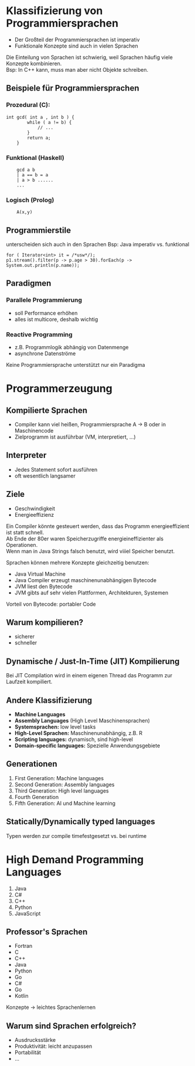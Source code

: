 # Klassifizierung von Programmiersprachen
  * Der Großteil der Programmiersprachen ist imperativ
  * Funktionale Konzepte sind auch in vielen Sprachen

Die Einteilung von Sprachen ist schwierig, weil Sprachen häufig viele Konzepte kombinieren.  
Bsp: In C++ kann, muss man aber nicht Objekte schreiben.

## Beispiele für Programmiersprachen
### Prozedural (C):
```
int gcd( int a , int b ) {
        while ( a != b) {
            // ...
        }
        return a;
    }
```

### Funktional (Haskell)
```
    gcd a b
    | a == b = a
    | a > b ......
    ...
```
### Logisch (Prolog)
```
    A(x,y)
```
## Programmierstile
unterscheiden sich auch in den Sprachen
Bsp: Java imperativ vs. funktional
```
for ( Iterator<int> it = /*usw*/);  
p1.stream().filter(p -> p.age > 30).forEach(p -> System.out.println(p.name));
```
## Paradigmen
### Parallele Programmierung
 * soll Performance erhöhen
 * alles ist multicore, deshalb wichtig

### Reactive Programming
 * z.B. Programmlogik abhängig von Datenmenge
 * asynchrone Datenströme

Keine Programmiersprache unterstützt nur ein Paradigma

# Programmerzeugung

## Kompilierte Sprachen
 * Compiler kann viel heißen, Programmiersprache A -> B oder in Maschinencode
 * Zielprogramm ist ausführbar (VM, interpretiert, ...)

## Interpreter
 * Jedes Statement sofort ausführen
 * oft wesentlich langsamer

## Ziele
 * Geschwindigkeit
 * Energieeffizienz

Ein Compiler könnte gesteuert werden, dass das Programm energieeffizient ist statt schnell.  
Ab Ende der 80er waren Speicherzugriffe energieineffizienter als Operationen.  
Wenn man in Java Strings falsch benutzt, wird viiiel Speicher benutzt.

Sprachen können mehrere Konzepte gleichzeitig benutzen:
  * Java Virtual Machine
  * Java Compiler erzeugt maschinenunabhängigen Bytecode
  * JVM liest den Bytecode
  * JVM gibts auf sehr vielen Plattformen, Architekturen, Systemen

Vorteil von Bytecode: portabler Code

## Warum kompilieren?
 * sicherer
 * schneller
 
## Dynamische / Just-In-Time (JIT) Kompilierung
Bei JIT Compilation wird in einem eigenen Thread das Programm zur Laufzeit kompiliert.

## Andere Klassifizierung
 * **Machine Languages**
 * **Assembly Languages** (High Level Maschinensprachen)
 * **Systemsprachen:** low level tasks
 * **High-Level Sprachen:** Maschinenunabhängig, z.B. R
 * **Scripting languages:** dynamisch, sind high-level
 * **Domain-specific languages:** Spezielle Anwendungsgebiete
 
## Generationen
 1. First Generation: Machine languages
 2. Second Generation: Assembly languages
 3. Third Generation: High level languages
 4. Fourth Generation
 5. Fifth Generation: AI und Machine learning
 
## Statically/Dynamically typed languages
Typen werden zur compile timefestgesetzt vs. bei runtime

# High Demand Programming Languages
 1. Java
 2. C#
 3. C++
 4. Python
 5. JavaScript
 
## Professor's Sprachen
 * Fortran
 * C
 * C++
 * Java
 * Python
 * Go
 * C#
 * Go
 * Kotlin
 
Konzepte -> leichtes Sprachenlernen

## Warum sind Sprachen erfolgreich?
 * Ausdrucksstärke
 * Produktivität: leicht anzupassen
 * Portabilität
 * ...

